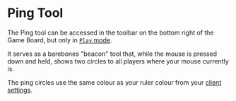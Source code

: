 # Ping Tool

The Ping tool can be accessed in the toolbar on the bottom right of the Game Board, but only in [`Play` mode](/docs/tools-overview/#tools-and-modes).

It serves as a barebones "beacon" tool that, while the mouse is pressed down and held, shows two circles to all players where your mouse currently is.

The ping circles use the same colour as your ruler colour from your [client settings](/docs/player/settings/).
